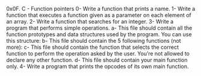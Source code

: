 0x0F. C - Function pointers
0- Write a function that prints a name.
1- Write a function that executes a function given as a parameter on each element of an array.
2- Write a function that searches for an integer.
3- Write a program that performs simple operations.
a- This file should contain all the function prototypes and data structures used by the program. You can use this structure:
b- This file should contain the 5 following functions (not more):
c- This file should contain the function that selects the correct function to perform the operation asked by the user. You’re not allowed to declare any other function.
d- This file should contain your main function only.
4- Write a program that prints the opcodes of its own main function.
